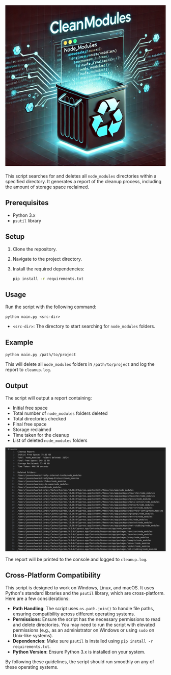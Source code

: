 <div align="center" style="margin-bottom: 20px;">
<img src="assets/cover.webp" alt="Cover Image" width="600"/>
</div>

This script searches for and deletes all `node_modules` directories within a specified directory. It generates a report of the cleanup process, including the amount of storage space reclaimed.

## Prerequisites

- Python 3.x
- `psutil` library

## Setup

1. Clone the repository.
2. Navigate to the project directory.
3. Install the required dependencies:

   ```bash
   pip install -r requirements.txt
   ```

## Usage

Run the script with the following command:

```
python main.py <src-dir>
```

- `<src-dir>`: The directory to start searching for `node_modules` folders.

## Example

```
python main.py /path/to/project
```

This will delete all `node_modules` folders in `/path/to/project` and log the report to `cleanup.log`.

## Output

The script will output a report containing:

- Initial free space
- Total number of `node_modules` folders deleted
- Total directories checked
- Final free space
- Storage reclaimed
- Time taken for the cleanup
- List of deleted `node_modules` folders

![Report Image](assets/report.png)


The report will be printed to the console and logged to `cleanup.log`.

## Cross-Platform Compatibility

This script is designed to work on Windows, Linux, and macOS. It uses Python's standard libraries and the `psutil` library, which are cross-platform. Here are a few considerations:

- **Path Handling**: The script uses `os.path.join()` to handle file paths, ensuring compatibility across different operating systems.
- **Permissions**: Ensure the script has the necessary permissions to read and delete directories. You may need to run the script with elevated permissions (e.g., as an administrator on Windows or using `sudo` on Unix-like systems).
- **Dependencies**: Make sure `psutil` is installed using `pip install -r requirements.txt`.
- **Python Version**: Ensure Python 3.x is installed on your system.

By following these guidelines, the script should run smoothly on any of these operating systems. 